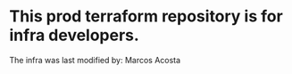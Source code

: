 # This prod terraform repository is for infra developers. 
The infra was last modified by: Marcos Acosta